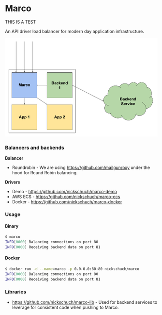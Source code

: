 Marco
=====

THIS IS A TEST

An API driver load balancer for modern day application infrastructure.

![Diagram](/docs/diagram.png "Diagram")

### Balancers and backends

**Balancer**

* Roundrobin - We are using https://github.com/mailgun/oxy under the hood for Round Robin balancing.

**Drivers**

* Demo - https://github.com/nickschuch/marco-demo
* AWS ECS - https://github.com/nickschuch/marco-ecs
* Docker - https://github.com/nickschuch/marco-docker

### Usage

#### Binary

```bash
$ marco
INFO[0000] Balancing connections on port 80             
INFO[0000] Receiving backend data on port 81 
```

#### Docker

```bash
$ docker run -d --name=marco -p 0.0.0.0:80:80 nickschuch/marco
INFO[0000] Balancing connections on port 80             
INFO[0000] Receiving backend data on port 81 
```

### Libraries

* https://github.com/nickschuch/marco-lib - Used for backend services to leverage for consistent code when pushing to Marco.
